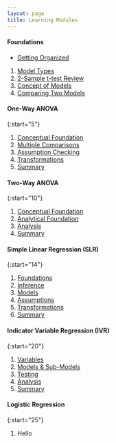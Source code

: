 ```yaml
---
layout: page
title: Learning Modules
---
```


#### Foundations

* [Getting Organized](GetOrganized)

1. [Model Types](ModelTypes)
1. [2-Sample t-test Review](2TReview)
1. [Concept of Models](ModelConcepts)
1. [Comparing Two Models](ModelComparison)

#### One-Way ANOVA

{:start="5"}
1. [Conceptual Foundation](ANOVA1Foundations)
1. [Multiple Comparisons](ANOVA1MultipleComparisons)
1. [Assumption Checking](ANOVA1Assumptions)
1. [Transformations](ANOVA1Transformations)
1. [Summary](ANOVA1Summary)

#### Two-Way ANOVA

{:start="10"}
1. [Conceptual Foundation](ANOVA2Foundations1)
1. [Analytical Foundation](ANOVA2Foundations2)
1. [Analysis](ANOVA2Analysis)
1. [Summary](ANOVA2Summary)

#### Simple Linear Regression (SLR)

{:start="14"}
1. [Foundations](SLRFoundations)
1. [Inference](SLRInference)
1. [Models](SLRModels)
1. [Assumptions](SLRAssumptions)
1. [Transformations](SLRTransformations)
1. [Summary](SLRSummary)

#### Indicator Variable Regression (IVR)

{:start="20"}
1. [Variables](IVRVariables)
1. [Models & Sub-Models](IVRModels)
1. [Testing](IVRTesting)
1. [Analysis](IVRAnalysis)
1. [Summary](IVRSummary)

#### Logistic Regression

{:start="25"}
1. Hello
